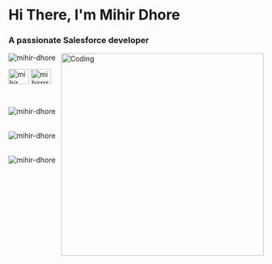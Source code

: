 <h1 align="left" color:#f5f5f5>Hi There, I'm Mihir Dhore</h1>
<h3 align="left">A passionate Salesforce developer</h3>
<img align="right" alt="Coding" width="400px" src="https://i.pinimg.com/originals/54/e3/7d/54e37d8074ebcde1d96c77d7b2a7f310.gif">
<p align="left"> <img src="https://komarev.com/ghpvc/?username=mihir-dhore&label=Profile%20views&color=0e75b6&style=flat" alt="mihir-dhore" /> </p>
<p align="left">
<a href="https://linkedin.com/in/mihir dhore" target="blank"><img align="center" src="https://raw.githubusercontent.com/rahuldkjain/github-profile-readme-generator/master/src/images/icons/Social/linked-in-alt.svg" alt="mihir dhore" height="30" width="40" /></a>
<a href="https://instagram.com/mihirrrr__._" target="blank"><img align="center" src="https://raw.githubusercontent.com/rahuldkjain/github-profile-readme-generator/master/src/images/icons/Social/instagram.svg" alt="mihirrrr__._" height="30" width="40" /></a>
</p> <br>

<p><img align="left" src="https://github-readme-stats.vercel.app/api/top-langs?username=mihir-dhore&show_icons=true&locale=en&layout=compact" alt="mihir-dhore" /></p> <br><br>

<p><img align="left" src="https://github-readme-streak-stats.herokuapp.com/?user=mihir-dhore&" alt="mihir-dhore" /></p> <br> <br>
<p>&nbsp;<img align="left" src="https://github-readme-stats.vercel.app/api?username=mihir-dhore&show_icons=true&locale=en" alt="mihir-dhore" /></p>


